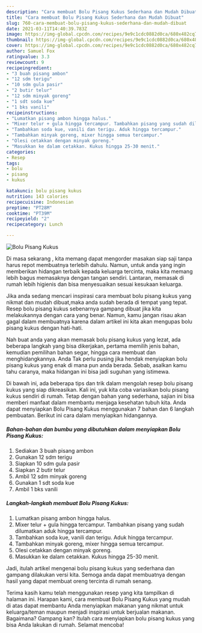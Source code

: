```yaml
---
description: "Cara membuat Bolu Pisang Kukus Sederhana dan Mudah Dibuat"
title: "Cara membuat Bolu Pisang Kukus Sederhana dan Mudah Dibuat"
slug: 760-cara-membuat-bolu-pisang-kukus-sederhana-dan-mudah-dibuat
date: 2021-03-11T14:40:39.783Z
image: https://img-global.cpcdn.com/recipes/9e9c1cdc0882d0ca/680x482cq70/bolu-pisang-kukus-foto-resep-utama.jpg
thumbnail: https://img-global.cpcdn.com/recipes/9e9c1cdc0882d0ca/680x482cq70/bolu-pisang-kukus-foto-resep-utama.jpg
cover: https://img-global.cpcdn.com/recipes/9e9c1cdc0882d0ca/680x482cq70/bolu-pisang-kukus-foto-resep-utama.jpg
author: Samuel Fox
ratingvalue: 3.3
reviewcount: 9
recipeingredient:
- "3 buah pisang ambon"
- "12 sdm terigu"
- "10 sdm gula pasir"
- "2 butir telur"
- "12 sdm minyak goreng"
- "1 sdt soda kue"
- "1 bks vanili"
recipeinstructions:
- "Lumatkan pisang ambon hingga halus."
- "Mixer telur + gula hingga tercampur. Tambahkan pisang yang sudah dilumatkan aduk hingga tercampur."
- "Tambahkan soda kue, vanili dan terigu. Aduk hingga tercampur."
- "Tambahkan minyak goreng, mixer hingga semua tercampur."
- "Olesi cetakkan dengan minyak goreng."
- "Masukkan ke dalam cetakkan. Kukus hingga 25-30 menit."
categories:
- Resep
tags:
- bolu
- pisang
- kukus

katakunci: bolu pisang kukus 
nutrition: 143 calories
recipecuisine: Indonesian
preptime: "PT28M"
cooktime: "PT39M"
recipeyield: "2"
recipecategory: Lunch

---
```



![Bolu Pisang Kukus](https://img-global.cpcdn.com/recipes/9e9c1cdc0882d0ca/680x482cq70/bolu-pisang-kukus-foto-resep-utama.jpg)

Di masa  sekarang , kita memang dapat mengorder masakan siap saji tanpa harus repot membuatnya terlebih dahulu. Namun, untuk anda yang ingin memberikan hidangan terbaik kepada keluarga tercinta, maka kita memang lebih bagus memasaknya dengan tangan sendiri. Lantaran, memasak di rumah lebih higienis dan bisa menyesuaikan sesuai kesukaan keluarga.

Jika anda sedang mencari inspirasi cara membuat bolu pisang kukus yang nikmat dan mudah dibuat,maka anda sudah berada di tempat yang tepat. Resep bolu pisang kukus  sebenarnya gampang dibuat jika kita melakukannya dengan cara yang benar. Namun, kamu jangan risau akan gagal dalam membuatnya 
karena dalam artikel ini kita akan mengupas bolu pisang kukus dengan hati-hati.  



Nah buat anda yang akan memasak bolu pisang kukus yang lezat, ada beberapa langkah yang bisa dikerjakan, pertama memilih jenis bahan, kemudian pemilihan bahan segar, hingga cara membuat dan menghidangkannya. Anda Tak perlu pusing jika hendak menyiapkan bolu pisang kukus yang enak di mana pun anda berada. Sebab, asalkan kamu  tahu caranya, maka hidangan ini bisa jadi suguhan yang istimewa.

Di bawah ini, ada beberapa tips dan trik dalam mengolah resep bolu pisang kukus yang siap dikreasikan. Kali ini, yuk kita coba variasikan bolu pisang kukus sendiri di rumah. Tetap dengan bahan yang sederhana, sajian ini bisa memberi manfaat dalam membantu menjaga kesehatan tubuh kita. Anda dapat menyiapkan Bolu Pisang Kukus menggunakan 7 bahan dan 6 langkah pembuatan. Berikut ini cara dalam menyiapkan hidangannya.

<!--inarticleads1-->

##### Bahan-bahan dan bumbu yang dibutuhkan dalam menyiapkan Bolu Pisang Kukus:

1. Sediakan 3 buah pisang ambon
1. Gunakan 12 sdm terigu
1. Siapkan 10 sdm gula pasir
1. Siapkan 2 butir telur
1. Ambil 12 sdm minyak goreng
1. Gunakan 1 sdt soda kue
1. Ambil 1 bks vanili




<!--inarticleads2-->

##### Langkah-langkah membuat Bolu Pisang Kukus:

1. Lumatkan pisang ambon hingga halus.
1. Mixer telur + gula hingga tercampur. Tambahkan pisang yang sudah dilumatkan aduk hingga tercampur.
1. Tambahkan soda kue, vanili dan terigu. Aduk hingga tercampur.
1. Tambahkan minyak goreng, mixer hingga semua tercampur.
1. Olesi cetakkan dengan minyak goreng.
1. Masukkan ke dalam cetakkan. Kukus hingga 25-30 menit.




Jadi, itulah artikel mengenai  bolu pisang kukus  yang sederhana dan gampang dilakukan versi kita. Semoga anda dapat membuatnya dengan hasil yang dapat membuat oreng tercinta di rumah senang. 

Terima kasih kamu telah menggunakan resep yang kita tampilkan di halaman ini. Harapan kami, cara membuat  Bolu Pisang Kukus yang mudah di atas dapat membantu Anda menyiapkan makanan yang nikmat untuk keluarga/teman maupun menjadi inspirasi untuk berjualan makanan. Bagaimana? Gampang kan? Itulah cara menyiapkan bolu pisang kukus yang bisa Anda lakukan di rumah. Selamat mencoba!

